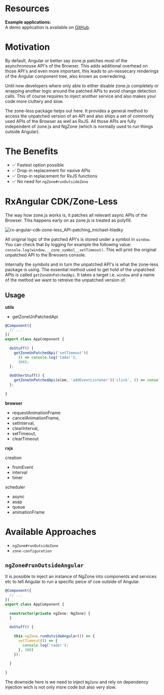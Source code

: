 # Resources

**Example applications:**  
A demo application is available on [GitHub](https://github.com/BioPhoton/rx-angular-cdk-zone-less).

# Motivation

By default, Angular or better say zone.js patches most of the asynchronouse API's of the Browser. 
This adds additional overhead on those API's and even more important, this leads to un-nessecary renderings of the Angular component tree, also known as overredering. 

Until now developers where only able to either disable zone.js completely or wrapping another logic around the patched APIs to avoid change detection calls.
This of course requires to inject another service and also makes your code more cluttery and slow.

The zone-less package helps out here.
It provides a general method to access the unpatched version of an API and also ships a set of commonly used APIs of the Browser as well as RxJS. 
All those APIs are fully independent of zone.js and NgZone (which is normally used to run things outside Angular).


# The Benefits

- ✅ Fastest option possible
- ✅ Drop-in replacement for navive APIs
- ✅ Drop-in replacement for RxJS functions
- ✅ No need for `ngZone#runOutsideZone`

# RxAngular CDK/Zone-Less

The way how zone.js works is, it patches all relevant async APIs of the Browser. This happens early on as zone.js is treated as polyfill.

![rx-angular-cdk-zone-less_API-patching_michael-hladky](https://user-images.githubusercontent.com/10064416/129472845-e27c5a52-f99d-4f5f-b205-4e947e188d25.png)

All original logic of the patched API's is stored under a symbol in `window`. You can check that by logging for example the following value: `console.log(window.__zone_symbol__setTimeout)`.
This will print the original unpatched API to the Brwosers console. 

Internally the symbols and in turn the unpatched API's is what the zone-less package is using. 
The essential method used to get hold of the unpatched APIs is called `getZoneUnPatchedApi`. It takes a target i.e. `window` and a name of the method we want to retreive the unpatched version of.


## Usage

**utils**

- getZoneUnPatchedApi

```typescript
@Component({
  // ...
})
export class AppComponent {
  
  doStuff() {
    getZoneUnPatchedApi('setTimeout')(
      () => console.log('tada!'), 
      300);
  };
  
  doOtherStuff() {
    getZoneUnPatchedApi(elem, 'addEventListener')('click', () => console.log('tada!') );
  };
  
}
```

**browser**

- requestAnimationFrame
- cancelAnimationFrame,
- setInterval,
- clearInterval,
- setTimeout,
- clearTimeout

**rxjs**

creation

- fromEvent
- interval
- timer

scheduler

- async
- asap
- queue
- animationFrame


# Available Approaches

- `ngZone#runOutsideZone`
- `zone-configuration`

## `ngZone#runOutsideAngular`

It is possible to inject an instance of NgZone into components and services etc to tell Angular to run a specific peice of coe outside of Angular.

```typescript
@Component({
  // ...
})
export class AppComponent {
  
  constructor(private ngZone: NgZone) {
  }
  
  doStuff() {
   
    this.ngZone.runOutsideAngular(() => {
      setTimeout(() => {
        console.log('tada!');
      }, 300)
    });
  
  }
  
}
```

The downside here is we need to inject `NgZone` and rely on dependency injection wich is not only more code but also very slow.
